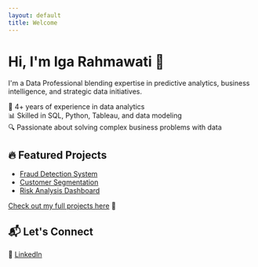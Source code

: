```yaml
---
layout: default
title: Welcome
---
```

#
#
# Hi, I'm Iga Rahmawati 👋  

I'm a Data Professional blending expertise in predictive analytics, business intelligence, and strategic data initiatives.

🚀 4+ years of experience in data analytics  
📊 Skilled in SQL, Python, Tableau, and data modeling  
🔍 Passionate about solving complex business problems with data  

## 🔥 Featured Projects  
- [Fraud Detection System](projects/fraud-detection.md)  
- [Customer Segmentation](projects/customer-segmentation.md)  
- [Risk Analysis Dashboard](projects/risk-dashboard.md)  

[Check out my full projects here](projects.md) 🚀  

## 📬 Let's Connect  
🔗 [LinkedIn](https://www.linkedin.com/in/iga-rahmawati)
